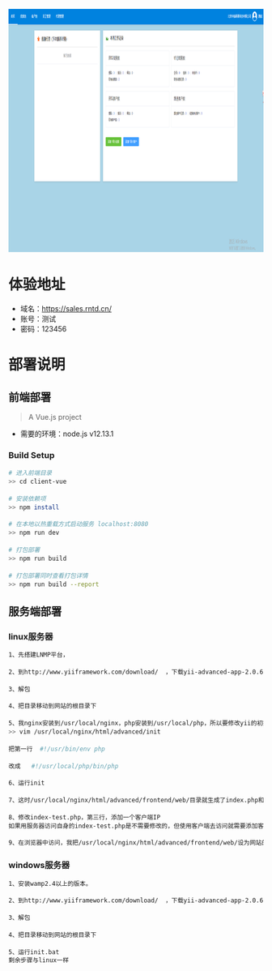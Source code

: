 <a href="https://sales.rntd.cn/"><img src="./docs/首页.png" width="1180" height="480" alt="lazaytools logo"></a>

# 体验地址
- 域名：https://sales.rntd.cn/
- 账号：测试
- 密码：123456




# 部署说明

## 前端部署

> A Vue.js project
- 需要的环境：node.js v12.13.1

### Build Setup
``` bash
# 进入前端目录
>> cd client-vue

# 安装依赖项
>> npm install

# 在本地以热重载方式启动服务 localhost:8080
>> npm run dev

# 打包部署
>> npm run build

# 打包部署同时查看打包详情
>> npm run build --report
```


## 服务端部署

### linux服务器

``` bash
1、先搭建LNMP平台，

2、到http://www.yiiframework.com/download/  ，下载yii-advanced-app-2.0.6.tgz包

3、解包

4、把目录移动到网站的根目录下

5、我nginx安装到/usr/local/nginx，php安装到/usr/local/php，所以要修改yii的初始化文件
>> vim /usr/local/nginx/html/advanced/init

把第一行  #!/usr/bin/env php

改成   #!/usr/local/php/bin/php

6、运行init

7、这时/usr/local/nginx/html/advanced/frontend/web/目录就生成了index.php和index-test.php两个文件

8、修改index-test.php，第三行，添加一个客户端IP
如果用服务器访问自身的index-test.php是不需要修改的，但使用客户端去访问就需要添加客户端的ip了。

9、在浏览器中访问，我把/usr/local/nginx/html/advanced/frontend/web/设为网站的根目录，所以直接输入网址就能访问了。看到下图表示成功
```
### windows服务器

``` bash
1、安装wamp2.4以上的版本。

2、到http://www.yiiframework.com/download/  ，下载yii-advanced-app-2.0.6.tgz包

3、解包

4、把目录移动到网站的根目录下

5、运行init.bat
剩余步骤与linux一样

```